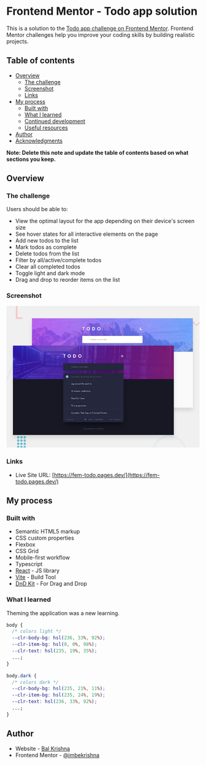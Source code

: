 # Frontend Mentor - Todo app solution

This is a solution to the [Todo app challenge on Frontend Mentor](https://www.frontendmentor.io/challenges/todo-app-Su1_KokOW). Frontend Mentor challenges help you improve your coding skills by building realistic projects.

## Table of contents

- [Overview](#overview)
  - [The challenge](#the-challenge)
  - [Screenshot](#screenshot)
  - [Links](#links)
- [My process](#my-process)
  - [Built with](#built-with)
  - [What I learned](#what-i-learned)
  - [Continued development](#continued-development)
  - [Useful resources](#useful-resources)
- [Author](#author)
- [Acknowledgments](#acknowledgments)

**Note: Delete this note and update the table of contents based on what sections you keep.**

## Overview

### The challenge

Users should be able to:

- View the optimal layout for the app depending on their device's screen size
- See hover states for all interactive elements on the page
- Add new todos to the list
- Mark todos as complete
- Delete todos from the list
- Filter by all/active/complete todos
- Clear all completed todos
- Toggle light and dark mode
- Drag and drop to reorder items on the list

### Screenshot

![](./design/desktop-preview.jpg)

### Links

- Live Site URL: [https://fem-todo.pages.dev/](https://fem-todo.pages.dev/)

## My process

### Built with

- Semantic HTML5 markup
- CSS custom properties
- Flexbox
- CSS Grid
- Mobile-first workflow
- Typescript
- [React](https://reactjs.org/) - JS library
- [Vite](https://vitejs.dev/) - Build Tool
- [DnD Kit](https://dndkit.com/) - For Drag and Drop

### What I learned

Theming the application was a new learning.

```css
body {
  /* colors light */
  --clr-body-bg: hsl(236, 33%, 92%);
  --clr-item-bg: hsl(0, 0%, 98%);
  --clr-text: hsl(235, 19%, 35%);
  ...;
}
```

```css
body.dark {
  /* colors dark */
  --clr-body-bg: hsl(235, 21%, 11%);
  --clr-item-bg: hsl(235, 24%, 19%);
  --clr-text: hsl(236, 33%, 92%);
  ...;
}
```

## Author

- Website - [Bal Krishna](https://imbekrishna.github.io)
- Frontend Mentor - [@imbekrishna](https://www.frontendmentor.io/profile/imbekrishna)
